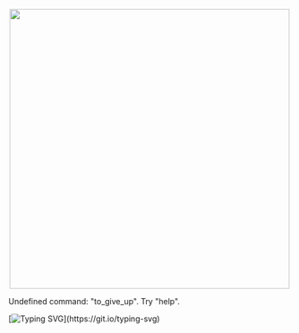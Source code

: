 <p align="center">
<img src="https://linux-console.net/common-images/play-snake-game-in-linux-terminal/Snake-Gameplay-in-Linux-Terminal.gif" width="500">

Undefined command: "to_give_up".  Try "help".
 
[![Typing SVG](https://readme-typing-svg.demolab.com/?font=Fira+Code&pause=100&color=red&width=435&lines=while%20[%20-n%20$(cat%20dreams.txt%202%3E/dev/null)%20];%20do%20./tryagain;%20done)](https://git.io/typing-svg)

